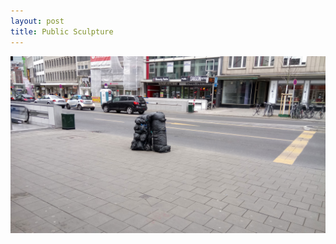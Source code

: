 ```yaml
---
layout: post
title: Public Sculpture
---
```

![Public Sculpture](/images/uploads/public_sculp.jpg "Public Sculpture")